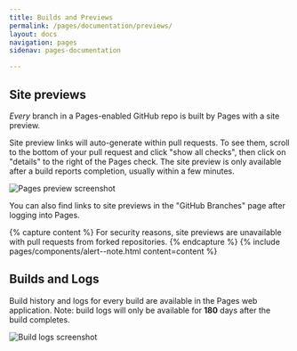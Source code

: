 ```yaml
---
title: Builds and Previews
permalink: /pages/documentation/previews/
layout: docs
navigation: pages
sidenav: pages-documentation

---
```


## Site previews 

_Every_ branch in a Pages-enabled GitHub repo is built by Pages with
a site preview.

Site preview links will auto-generate within pull requests. To see them, scroll to
the bottom of your pull request and click "show all checks", then click on
"details" to the right of the Pages check. The site preview is only
available after a build reports completion, usually within a few minutes.

![Pages preview screenshot]({{site.baseurl}}/assets/pages/images/federalist-preview.png)

You can also find links to site previews in the "GitHub Branches" page after
logging into Pages.

{% capture content %}
For security reasons, site previews are unavailable with pull requests from
forked repositories.
{% endcapture %}
{% include pages/components/alert--note.html content=content %}

## Builds and Logs
Build history and logs for every build are available in the Pages web application. Note: build logs will only be available for **180** days after the build completes.

![Build logs screenshot]({{site.baseurl}}/assets/pages/images/buildlogs.png)